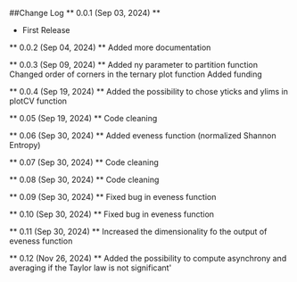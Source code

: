 ##Change Log
** 0.0.1 (Sep 03, 2024) **
- First Release

** 0.0.2 (Sep 04, 2024) **
Added more documentation

** 0.0.3 (Sep 09, 2024) **
Added ny parameter to partition function
Changed order of corners in the ternary plot function
Added funding

** 0.0.4 (Sep 19, 2024) **
Added the possibility to chose yticks and ylims in plotCV function

** 0.05 (Sep 19, 2024) **
Code cleaning

** 0.06 (Sep 30, 2024) **
Added eveness function (normalized Shannon Entropy)

** 0.07 (Sep 30, 2024) **
Code cleaning

** 0.08 (Sep 30, 2024) **
Code cleaning

** 0.09 (Sep 30, 2024) **
Fixed bug in eveness function

** 0.10 (Sep 30, 2024) **
Fixed bug in eveness function

** 0.11 (Sep 30, 2024) **
Increased the dimensionality fo the output of eveness function

** 0.12 (Nov 26, 2024) **
Added the possibility to compute asynchrony and averaging if the Taylor law is not significant'
